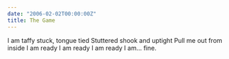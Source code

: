 ```yaml
---
date: "2006-02-02T00:00:00Z"
title: The Game
---
```

I am taffy stuck, tongue tied 
Stuttered shook and uptight 
Pull me out from inside 
I am ready 
I am ready 
I am ready 
I am... fine.
